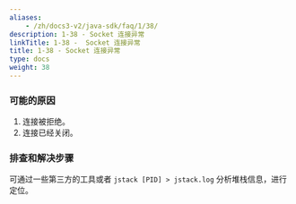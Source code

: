 ```yaml
---
aliases:
    - /zh/docs3-v2/java-sdk/faq/1/38/
description: 1-38 - Socket 连接异常
linkTitle: 1-38 -  Socket 连接异常
title: 1-38 - Socket 连接异常
type: docs
weight: 38
---
```




### 可能的原因

1. 连接被拒绝。
2. 连接已经关闭。

### 排查和解决步骤

可通过一些第三方的工具或者 `jstack [PID] > jstack.log` 分析堆栈信息，进行定位。